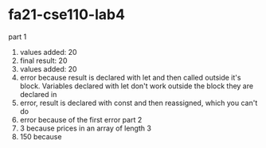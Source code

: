 # fa21-cse110-lab4
part 1
1. values added: 20
2. final result: 20
3. values added: 20
4. error because result is declared with let and then called outside it's block.  Variables declared with let don't work outside the block they are declared in
5. error, result is declared with const and then reassigned, which you can't do
6. error because of the first error
part 2
1. 3 because prices in an array of length 3
2. 150 because 